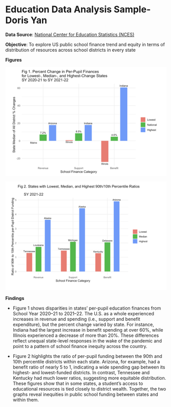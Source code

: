 # Education Data Analysis Sample-Doris Yan

**Data Source**: [National Center for Education Statistics (NCES)](https://nces.ed.gov/ccd/files.asp)

**Objective**: To explore US public school finance trend and equity in terms of distribution of resources across school districts in every state

**Figures**

![](images/Fig1.png)

![](images/Fig2.png)

**Findings**

-   Figure 1 shows disparities in states’ per-pupil education finances from School Year 2020–21 to 2021–22. The U.S. as a whole experienced increases in revenue and spending (i.e., support and benefit expenditure), but the percent change varied by state. For instance, Indiana had the largest increase in benefit spending at over 60%, while Illinois experienced a decrease of more than 20%. These differences reflect unequal state-level responses in the wake of the pandemic and point to a pattern of school finance inequity across the country.

-   Figure 2 highlights the ratio of per-pupil funding between the 90th and 10th percentile districts within each state. Arizona, for example, had a benefit ratio of nearly 5 to 1, indicating a wide spending gap between its highest- and lowest-funded districts. In contrast, Tennessee and Kentucky had much lower ratios, suggesting more equitable distribution. These figures show that in some states, a student’s access to educational resources is tied closely to district wealth. Together, the two graphs reveal inequities in public school funding between states and within them.
